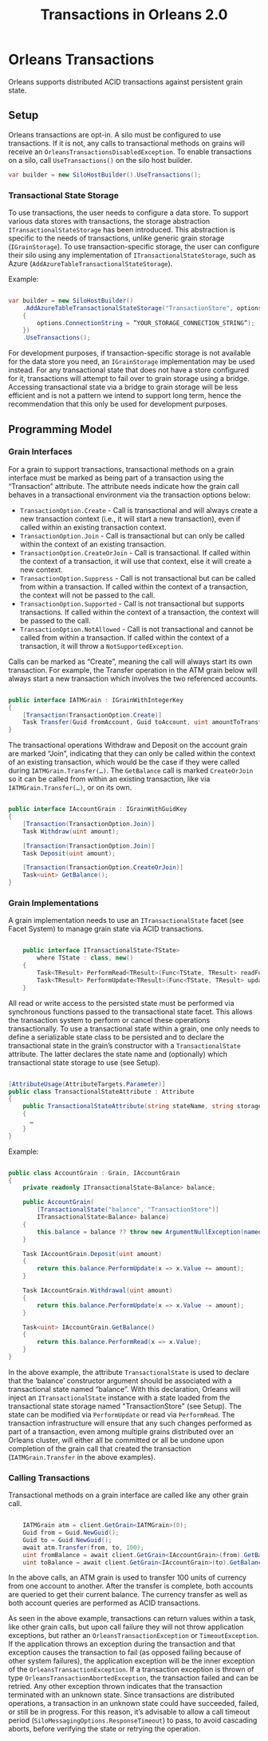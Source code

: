 ﻿---
layout: page
title: Transactions in Orleans 2.0
---

# Orleans Transactions

Orleans supports distributed ACID transactions against persistent grain state.

## Setup

Orleans transactions are opt-in. A silo must be configured to use transactions. If it is not, any calls to transactional methods on grains will receive an `OrleansTransactionsDisabledException`. To enable transactions on a silo, call `UseTransactions()` on the silo host builder.

```csharp
var builder = new SiloHostBuilder().UseTransactions();

```

### Transactional State Storage

To use transactions, the user needs to configure a data store. To support various data stores with transactions, the storage abstraction `ITransactionalStateStorage` has been introduced. This abstraction is specific to the needs of transactions, unlike generic grain storage (`IGrainStorage`). To use transaction-specific storage, the user can configure their silo using any implementation of `ITransactionalStateStorage`, such as Azure (`AddAzureTableTransactionalStateStorage`).

Example:

```csharp

var builder = new SiloHostBuilder()
    .AddAzureTableTransactionalStateStorage("TransactionStore", options =>
    {
        options.ConnectionString = ”YOUR_STORAGE_CONNECTION_STRING”);
    })
    .UseTransactions();

```

For development purposes, if transaction-specific storage is not available for the data store you need, an `IGrainStorage` implementation may be used instead. For any transactional state that does not have a store configured for it, transactions will attempt to fail over to grain storage using a bridge. Accessing transactional state via a bridge to grain storage will be less efficient and is not a pattern we intend to support long term, hence the recommendation that this only be used for development purposes.

## Programming Model

### Grain Interfaces

For a grain to support transactions, transactional methods on a grain interface must be marked as being part of a transaction using the “Transaction” attribute. The attribute needs indicate how the grain call behaves in a transactional environment via the transaction options below:

- `TransactionOption.Create` - Call is transactional and will always create a new transaction context (i.e., it will start a new transaction), even if called within an existing transaction context.
- `TransactionOption.Join` - Call is transactional but can only be called within the context of an existing transaction.
- `TransactionOption.CreateOrJoin` - Call is transactional. If called within the context of a transaction, it will use that context, else it will create a new context.
- `TransactionOption.Suppress` - Call is not transactional but can be called from within a transaction. If called within the context of a transaction, the context will not be passed to the call.
- `TransactionOption.Supported` - Call is not transactional but supports transactions. If called within the context of a transaction, the context will be passed to the call.
- `TransactionOption.NotAllowed` - Call is not transactional and cannot be called from within a transaction. If called within the context of a transaction, it will throw a `NotSupportedException`.

Calls can be marked as “Create”, meaning the call will always start its own transaction. For example, the Transfer operation in the ATM grain below will always start a new transaction which involves the two referenced accounts.

```csharp

public interface IATMGrain : IGrainWithIntegerKey
{
    [Transaction(TransactionOption.Create)]
    Task Transfer(Guid fromAccount, Guid toAccount, uint amountToTransfer);
}

```

The transactional operations Withdraw and Deposit on the account grain are marked “Join”, indicating that they can only be called within the context of an existing transaction, which would be the case if they were called during `IATMGrain.Transfer(…)`. The `GetBalance` call is marked `CreateOrJoin` so it can be called from within an existing transaction, like via `IATMGrain.Transfer(…)`, or on its own.

```csharp

public interface IAccountGrain : IGrainWithGuidKey
{
    [Transaction(TransactionOption.Join)]
    Task Withdraw(uint amount);

    [Transaction(TransactionOption.Join)]
    Task Deposit(uint amount);

    [Transaction(TransactionOption.CreateOrJoin)]
    Task<uint> GetBalance();
}

```

### Grain Implementations

A grain implementation needs to use an `ITransactionalState` facet (see Facet System) to manage grain state via ACID transactions.

```csharp

    public interface ITransactionalState<TState>  
        where TState : class, new()
    {
        Task<TResult> PerformRead<TResult>(Func<TState, TResult> readFunction);
        Task<TResult> PerformUpdate<TResult>(Func<TState, TResult> updateFunction);
    }

```

All read or write access to the persisted state must be performed via synchronous functions passed to the transactional state facet. This allows the transaction system to perform or cancel these operations transactionally. To use a transactional state within a grain, one only needs to define a serializable state class to be persisted and to declare the transactional state in the grain’s constructor with a `TransactionalState` attribute. The latter declares the state name and (optionally) which transactional state storage to use (see Setup).

```csharp

[AttributeUsage(AttributeTargets.Parameter)]
public class TransactionalStateAttribute : Attribute
{
    public TransactionalStateAttribute(string stateName, string storageName = null)
    {
      …
    }
}

```

Example:

```csharp

public class AccountGrain : Grain, IAccountGrain
{
    private readonly ITransactionalState<Balance> balance;

    public AccountGrain(
        [TransactionalState("balance", "TransactionStore")]
        ITransactionalState<Balance> balance)
    {
        this.balance = balance ?? throw new ArgumentNullException(nameof(balance));
    }

    Task IAccountGrain.Deposit(uint amount)
    {
        return this.balance.PerformUpdate(x => x.Value += amount);
    }

    Task IAccountGrain.Withdrawal(uint amount)
    {
        return this.balance.PerformUpdate(x => x.Value -= amount);
    }

    Task<uint> IAccountGrain.GetBalance()
    {
        return this.balance.PerformRead(x => x.Value);
    }
}

```

In the above example, the attribute `TransactionalState` is used to declare that the ‘balance’ constructor argument should be associated with a transactional state named “balance”. With this declaration, Orleans will inject an `ITransactionalState` instance with a state loaded from the transactional state storage named "TransactionStore" (see Setup). The state can be modified via `PerformUpdate` or read via `PerformRead`. The transaction infrastructure will ensure that any such changes performed as part of a transaction, even among multiple grains distributed over an Orleans cluster, will either all be committed or all be undone upon completion of the grain call that created the transaction (`IATMGrain.Transfer` in the above examples).

### Calling Transactions

Transactional methods on a grain interface are called like any other grain call.

```csharp

    IATMGrain atm = client.GetGrain<IATMGrain>(0);
    Guid from = Guid.NewGuid();
    Guid to = Guid.NewGuid();
    await atm.Transfer(from, to, 100);
    uint fromBalance = await client.GetGrain<IAccountGrain>(from).GetBalance();
    uint toBalance = await client.GetGrain<IAccountGrain>(to).GetBalance();

```

In the above calls, an ATM grain is used to transfer 100 units of currency from one account to another. After the transfer is complete, both accounts are queried to get their current balance. The currency transfer as well as both account queries are performed as ACID transactions.

As seen in the above example, transactions can return values within a task, like other grain calls, but upon call failure they will not throw application exceptions, but rather an `OrleansTransactionException` or `TimeoutException`. If the application throws an exception during the transaction and that exception causes the transaction to fail (as opposed failing because of other system failures), the application exception will be the inner exception of the `OrleansTransactionException`. If a transaction exception is thrown of type `OrleansTransactionAbortedException`, the transaction failed and can be retried. Any other exception thrown indicates that the transaction terminated with an unknown state. Since transactions are distributed operations, a transaction in an unknown state could have succeeded, failed, or still be in progress. For this reason, it’s advisable to allow a call timeout period (`SiloMessagingOptions.ResponseTimeout`) to pass, to avoid cascading aborts, before verifying the state or retrying the operation.
